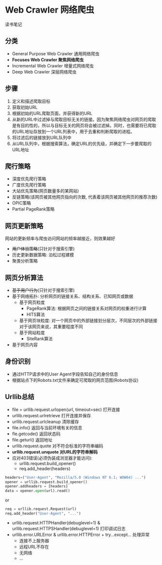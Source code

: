 # Web Crawler 网络爬虫

读书笔记

## 分类

* General Purpose Web Crawler 通用网络爬虫
* **Focuses Web Crawler 聚焦网络爬虫**
* Incremental Web Crawler 增量式网络爬虫
* Deep Web Crawler 深层网络爬虫

## 步骤

1. 定义和描述爬取目标
2. 获取初始URL
3. 根据初始的URL爬取页面，并获得新的URL
4. 从新的URL中过滤掉与爬取目标无关的链接。因为聚焦网络爬虫对网页的爬取是有目的性的，所以与目标无关的网页将会被过滤掉。同时，也需要将已爬取的URL地址存放到一个URL列表中，用于去重和判断爬取的进程。
5. 将过滤后的链接放到URL队列中
6. 从URL队列中，根据搜索算法，确定URL的优先级，并确定下一步要爬取的URL地址

## 爬行策略

* 深度优先爬行策略
* 广度优先爬行策略
* 大站优先策略(网页数量多的某网站)
* 反链策略(该网页被其他网页指向的次数, 代表着该网页被其他网页的推荐次数)
* OPIC策略
* Partial PageRank策略

## 网页更新策略

网站的更新频率与爬虫访问网站的频率越接近，则效果越好

* ~~用户体验策略~~(只针对于搜索引擎)
* 历史更新数据策略: 泊松过程建模
* 聚类分析策略

## 网页分析算法

* ~~基于用户行为~~(只针对于搜索引擎)
* 基于网络拓扑: 分析网页的链接关系、结构关系、已知网页或数据
  * 基于网页粒度
    * PageRank算法: 根据网页之间的链接关系对网页的权重进行计算
    * HITS算法
  * 基于网页块粒度: 对一个网页中的外部链接划分层次，不同层次的外部链接对于该网页来说，其重要程度不同
  * 基于网站粒度
    * SiteRank算法
* 基于网页内容

## 身份识别

* 通过HTTP请求中的User Agent字段告知自己的身份信息
* 根据站点下的Robots.txt文件来确定可爬取的网页范围(Robots协议)

## Urllib总结

* file = urllib.request.urlopen(url, timeout=sec) 打开连接
* urllib.request.urlretrieve 打开连接并保存
* urllib.request.urlcleanup 清除缓存
* file.info() 返回与当前环境有关的信息
* fle.getcode() 返回状态码
* file.geturl() 返回地址
* urllib.request.quote 对不符合标准的字符串编码
* **urllib.request.unquote 对URL的字符串解码**
* 应对403错误(必须伪装成浏览器才能访问): 
  * urllib.request.build_opener()
  * req.add_header(headers)

```python
headers=("User-Agent", "Mozilla/5.0 (Windows NT 6.1; WOW64) ...")
opener = urllib.request.build_opener()
opener.addheaders = [headers]
data = opener.open(url).read()
```

or

```python
req = urllib.request.Request(url)
req.add_header("User-Agent", "...")
```

* urllib.request.HTTPHandler(debuglevel=1) & urllib.request.HTTPSHandler(debuglevel=1) 打印调试日志
* urllib.error.URLError & urllib.error.HTTPError + try...except... 处理异常
  * 连接不上服务器
  * 远程URL不存在
  * 无网络
  * ...


